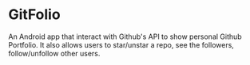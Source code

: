 # GitFolio

An Android app that interact with Github's API to show personal Github Portfolio. It also allows users to star/unstar a repo, see the followers, follow/unfollow other users.
